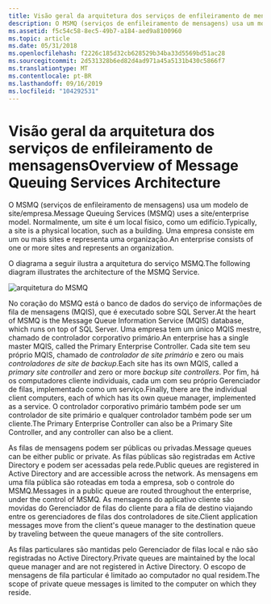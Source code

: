 ```yaml
---
title: Visão geral da arquitetura dos serviços de enfileiramento de mensagens
description: O MSMQ (serviços de enfileiramento de mensagens) usa um modelo de site/empresa. Normalmente, um site é um local físico, como um edifício. Uma empresa consiste em um ou mais sites e representa uma organização.
ms.assetid: f5c54c58-8ec5-49b7-a184-aed9a8100960
ms.topic: article
ms.date: 05/31/2018
ms.openlocfilehash: f2226c185d32cb628529b34ba33d5569bd51ac28
ms.sourcegitcommit: 2d531328b6ed82d4ad971a45a5131b430c5866f7
ms.translationtype: MT
ms.contentlocale: pt-BR
ms.lasthandoff: 09/16/2019
ms.locfileid: "104292531"
---
```

# <a name="overview-of-message-queuing-services-architecture"></a><span data-ttu-id="9571e-105">Visão geral da arquitetura dos serviços de enfileiramento de mensagens</span><span class="sxs-lookup"><span data-stu-id="9571e-105">Overview of Message Queuing Services Architecture</span></span>

<span data-ttu-id="9571e-106">O MSMQ (serviços de enfileiramento de mensagens) usa um modelo de site/empresa.</span><span class="sxs-lookup"><span data-stu-id="9571e-106">Message Queuing Services (MSMQ) uses a site/enterprise model.</span></span> <span data-ttu-id="9571e-107">Normalmente, um site é um local físico, como um edifício.</span><span class="sxs-lookup"><span data-stu-id="9571e-107">Typically, a site is a physical location, such as a building.</span></span> <span data-ttu-id="9571e-108">Uma empresa consiste em um ou mais sites e representa uma organização.</span><span class="sxs-lookup"><span data-stu-id="9571e-108">An enterprise consists of one or more sites and represents an organization.</span></span>

<span data-ttu-id="9571e-109">O diagrama a seguir ilustra a arquitetura do serviço MSMQ.</span><span class="sxs-lookup"><span data-stu-id="9571e-109">The following diagram illustrates the architecture of the MSMQ Service.</span></span>

![arquitetura do MSMQ](images/msmq.png)

<span data-ttu-id="9571e-111">No coração do MSMQ está o banco de dados do serviço de informações de fila de mensagens (MQIS), que é executado sobre SQL Server.</span><span class="sxs-lookup"><span data-stu-id="9571e-111">At the heart of MSMQ is the Message Queue Information Service (MQIS) database, which runs on top of SQL Server.</span></span> <span data-ttu-id="9571e-112">Uma empresa tem um único MQIS mestre, chamado de controlador corporativo primário.</span><span class="sxs-lookup"><span data-stu-id="9571e-112">An enterprise has a single master MQIS, called the Primary Enterprise Controller.</span></span> <span data-ttu-id="9571e-113">Cada site tem seu próprio MQIS, chamado de *controlador de site primário* e zero ou mais *controladores de site de backup*.</span><span class="sxs-lookup"><span data-stu-id="9571e-113">Each site has its own MQIS, called a *primary site controller* and zero or more *backup site controllers*.</span></span> <span data-ttu-id="9571e-114">Por fim, há os computadores cliente individuais, cada um com seu próprio Gerenciador de filas, implementado como um serviço.</span><span class="sxs-lookup"><span data-stu-id="9571e-114">Finally, there are the individual client computers, each of which has its own queue manager, implemented as a service.</span></span> <span data-ttu-id="9571e-115">O controlador corporativo primário também pode ser um controlador de site primário e qualquer controlador também pode ser um cliente.</span><span class="sxs-lookup"><span data-stu-id="9571e-115">The Primary Enterprise Controller can also be a Primary Site Controller, and any controller can also be a client.</span></span>

<span data-ttu-id="9571e-116">As filas de mensagens podem ser públicas ou privadas.</span><span class="sxs-lookup"><span data-stu-id="9571e-116">Message queues can be either public or private.</span></span> <span data-ttu-id="9571e-117">As filas públicas são registradas em Active Directory e podem ser acessadas pela rede.</span><span class="sxs-lookup"><span data-stu-id="9571e-117">Public queues are registered in Active Directory and are accessible across the network.</span></span> <span data-ttu-id="9571e-118">As mensagens em uma fila pública são roteadas em toda a empresa, sob o controle do MSMQ.</span><span class="sxs-lookup"><span data-stu-id="9571e-118">Messages in a public queue are routed throughout the enterprise, under the control of MSMQ.</span></span> <span data-ttu-id="9571e-119">As mensagens do aplicativo cliente são movidas do Gerenciador de filas do cliente para a fila de destino viajando entre os gerenciadores de filas dos controladores de site.</span><span class="sxs-lookup"><span data-stu-id="9571e-119">Client application messages move from the client's queue manager to the destination queue by traveling between the queue managers of the site controllers.</span></span>

<span data-ttu-id="9571e-120">As filas particulares são mantidas pelo Gerenciador de filas local e não são registradas no Active Directory.</span><span class="sxs-lookup"><span data-stu-id="9571e-120">Private queues are maintained by the local queue manager and are not registered in Active Directory.</span></span> <span data-ttu-id="9571e-121">O escopo de mensagens de fila particular é limitado ao computador no qual residem.</span><span class="sxs-lookup"><span data-stu-id="9571e-121">The scope of private queue messages is limited to the computer on which they reside.</span></span>

 

 




